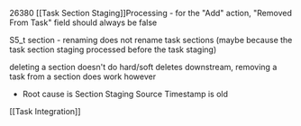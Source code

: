 26380  [[Task Section Staging]]Processing - for the "Add" action, "Removed From Task" field should always be false


S5_t section - renaming does not rename task sections (maybe because the task section staging processed before the task staging)



deleting a section doesn't do hard/soft deletes downstream, removing a task from a section does work however
- Root cause is Section Staging Source Timestamp is old 

[[Task Integration]]